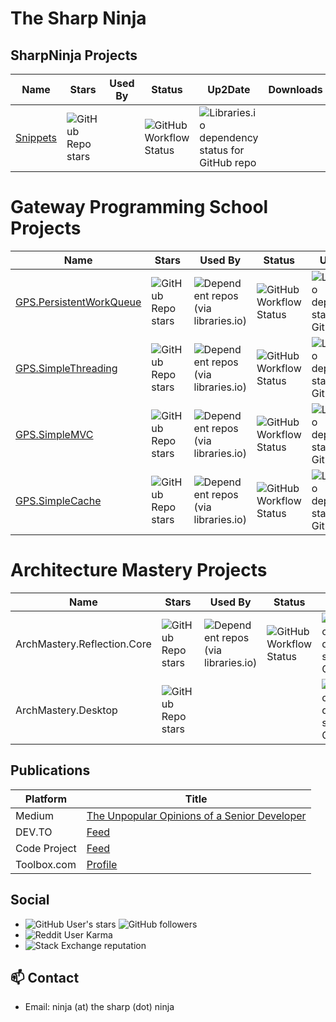 # The Sharp Ninja

<!--
**sharpninja/sharpninja** is a ✨ _special_ ✨ repository because its `README.md` (this file) appears on your GitHub profile.

Here are some ideas to get you started:

- 🔭 I’m currently working on ...
- 🌱 I’m currently learning ...
- 👯 I’m looking to collaborate on ...
- 🤔 I’m looking for help with ...
- 💬 Ask me about ...
- 📫 How to reach me: ...
- 😄 Pronouns: ...
- ⚡ Fun fact: ...
-->

## SharpNinja Projects

| Name | Stars | Used By | Status | Up2Date | Downloads |
|------|-------|---------|--------|---------|-----------|
| [Snippets](https://github.com./sharpninja/Snippets) |![GitHub Repo stars](https://img.shields.io/github/stars/sharpninja/Snippets)| |![GitHub Workflow Status](https://img.shields.io/github/workflow/status/sharpninja/Snippets/CreateRelease)|![Libraries.io dependency status for GitHub repo](https://img.shields.io/librariesio/github/sharpninja/Snippets)| |

# Gateway Programming School Projects

| Name | Stars | Used By | Status | Up2Date | Downloads |
|------|-------|---------|--------|---------|-----------|
| [GPS.PersistentWorkQueue](https://github.com./gatewayprogrammingschool/PersistentWorkQueue) |![GitHub Repo stars](https://img.shields.io/github/stars/gatewayprogrammingschool/PersistentWorkQueue)|![Dependent repos (via libraries.io)](https://img.shields.io/librariesio/dependent-repos/nuget/PersistentWorkQueue)|![GitHub Workflow Status](https://img.shields.io/github/workflow/status/gatewayprogrammingschool/PersistentWorkQueue/CI)|![Libraries.io dependency status for GitHub repo](https://img.shields.io/librariesio/github/gatewayprogrammingschool/PersistentWorkQueue)|[![Nuget](https://img.shields.io/nuget/dt/PersistentWorkQueue?label=nuget&logo=nuget)](https://www.nuget.org/packages/PersistentWorkQueue)|
| [GPS.SimpleThreading](https://github.com./gatewayprogrammingschool/SimpleThreading) |![GitHub Repo stars](https://img.shields.io/github/stars/gatewayprogrammingschool/SimpleThreading)|![Dependent repos (via libraries.io)](https://img.shields.io/librariesio/dependent-repos/nuget/GPS.SimpleThreading)|![GitHub Workflow Status](https://img.shields.io/github/workflow/status/gatewayprogrammingschool/SimpleThreading/CI)|![Libraries.io dependency status for GitHub repo](https://img.shields.io/librariesio/github/gatewayprogrammingschool/SimpleThreading)|[![Nuget](https://img.shields.io/nuget/dt/GPS.SimpleThreading?label=nuget&logo=nuget)](https://www.nuget.org/packages/GPS.SimpleThreading)|
| [GPS.SimpleMVC](https://github.com./gatewayprogrammingschool/SimpleMVC) |![GitHub Repo stars](https://img.shields.io/github/stars/gatewayprogrammingschool/SimpleMVC) |![Dependent repos (via libraries.io)](https://img.shields.io/librariesio/dependent-repos/nuget/GPS.SimpleMVC) |![GitHub Workflow Status](https://img.shields.io/github/workflow/status/gatewayprogrammingschool/SimpleMVC/CI) |![Libraries.io dependency status for GitHub repo](https://img.shields.io/librariesio/github/gatewayprogrammingschool/SimpleMVC) |[![Nuget](https://img.shields.io/nuget/dt/GPS.SimpleMVC?label=nuget&logo=nuget)](https://www.nuget.org/packages/GPS.SimpleMVC) |
| [GPS.SimpleCache](https://github.com./gatewayprogrammingschool/SimpleCache) |![GitHub Repo stars](https://img.shields.io/github/stars/gatewayprogrammingschool/SimpleCache)|![Dependent repos (via libraries.io)](https://img.shields.io/librariesio/dependent-repos/nuget/GPS.SimpleCache)|![GitHub Workflow Status](https://img.shields.io/github/workflow/status/gatewayprogrammingschool/SimpleCache/CI)|![Libraries.io dependency status for GitHub repo](https://img.shields.io/librariesio/github/gatewayprogrammingschool/SimpleCache)|[![Nuget](https://img.shields.io/nuget/dt/GPS.SimpleCache?label=nuget&logo=nuget)](https://www.nuget.org/packages/GPS.SimpleCache)|

# Architecture Mastery Projects

| Name | Stars | Used By | Status | Up2Date | Downloads |
|------|-------|---------|--------|---------|-----------|
| ArchMastery.Reflection.Core |![GitHub Repo stars](https://img.shields.io/github/stars/ArchMastery/ArchMastery.Reflection.Core)|![Dependent repos (via libraries.io)](https://img.shields.io/librariesio/dependent-repos/nuget/ArchMastery.Reflector.Core)|![GitHub Workflow Status](https://img.shields.io/github/workflow/status/ArchMastery/ArchMastery.Reflection.Core/.NET)|![Libraries.io dependency status for GitHub repo](https://img.shields.io/librariesio/github/ArchMastery/ArchMastery.Reflection.Core)|![Nuget](https://img.shields.io/nuget/dt/ArchMastery.Reflector.Core?label=nuget&logo=nuget)|
| ArchMastery.Desktop|![GitHub Repo stars](https://img.shields.io/github/stars/ArchMastery/ArchMastery.Desktop)| | |![Libraries.io dependency status for GitHub repo](https://img.shields.io/librariesio/github/ArchMastery/ArchMastery.Desktop)| |

## Publications

| Platform | Title |
|---|---|
| Medium | [The Unpopular Opinions of a Senior Developer](https://medium.com/the-unpopular-opinions-of-a-senior-developer) |
| DEV.TO | [Feed](https://dev.to/feed/sharpninja) |
| Code Project | [Feed](https://www.codeproject.com/WebServices/ArticleRSS.aspx?amid=10853267) |
| Toolbox.com | [Profile](https://www.toolbox.com/user/about/PaytonByrd/) |


## Social

- ![GitHub User's stars](https://img.shields.io/github/stars/sharpninja?style=social) ![GitHub followers](https://img.shields.io/github/followers/sharpninja?style=social)
- ![Reddit User Karma](https://img.shields.io/reddit/user-karma/combined/thesharpestninja?style=social)
- ![Stack Exchange reputation](https://img.shields.io/stackexchange/stackoverflow/r/5639935?style=social)

## 📫 Contact

- Email: ninja (at) the sharp (dot) ninja
